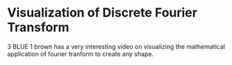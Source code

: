 # Visualization of Discrete Fourier Transform

3 BLUE 1 brown has a very interesting video on visualizing the mathematical application of fourier tranform to create any shape.

